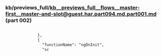### kb/previews_full/kb__previews_full__flows__master-first__master-and-slot@guest.har.part094.md.part001.md (part 002)

```md

              },
              {
                "functionName": "ngOnInit",
                "sc
```

```

